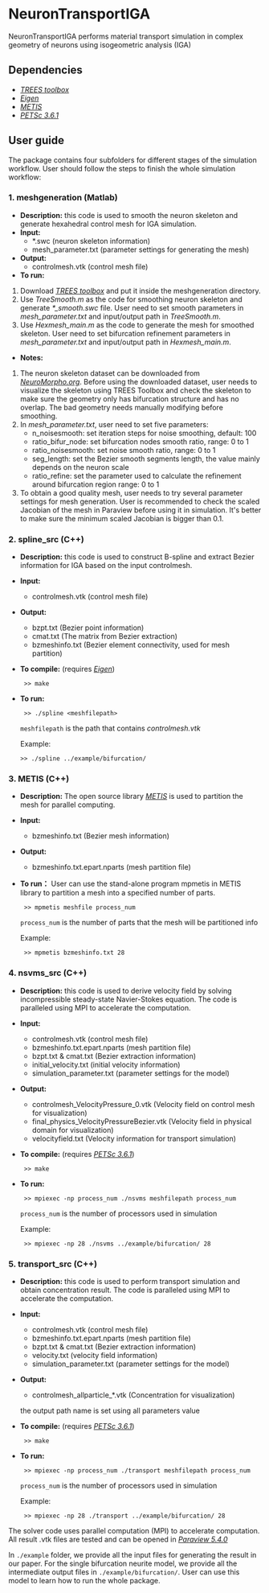 # NeuronTransportIGA
NeuronTransportIGA performs material transport simulation in complex geometry of neurons using isogeometric analysis (IGA)

## Dependencies
* *[TREES toolbox](http://www.treestoolbox.org/)*
* *[Eigen](http://eigen.tuxfamily.org/index.php?title=Main_Page)*
* *[METIS](http://glaros.dtc.umn.edu/gkhome/metis/metis/overview)*
* *[PETSc 3.6.1](https://www.mcs.anl.gov/petsc/)*

## User guide
The package contains four subfolders for different stages of the simulation workflow. 
User should follow the steps to finish the whole simulation workflow:


### 1. meshgeneration (Matlab)

* **Description:** this code is used to smooth the neuron skeleton and generate hexahedral control mesh for IGA simulation.
* **Input:**
    * \*.swc (neuron skeleton information)   
    * mesh_parameter.txt (parameter settings for generating the mesh)    
* **Output:**
    * controlmesh.vtk (control mesh file)
* **To run:**
1. Download *[TREES toolbox](http://www.treestoolbox.org/)* and put it inside the meshgeneration directory.
2. Use *TreeSmooth.m* as the code for smoothing neuron skeleton and generate *\*_smooth.swc* file. User need to set smooth parameters in *mesh_parameter.txt* and input/output path in *TreeSmooth.m*.
3. Use *Hexmesh_main.m* as the code to generate the mesh for smoothed skeleton. User need to set bifurcation refinement parameters in *mesh_parameter.txt* and input/output path in *Hexmesh_main.m*.
* **Notes:**
1. The neuron skeleton dataset can be downloaded from *[NeuroMorpho.org](http://neuromorpho.org/)*. Before using the downloaded dataset, user needs to visualize the skeleton using TREES Toolbox and check the skeleton to make sure the geometry only has bifurcation structure and has no overlap. The bad geometry needs manually modifying before smoothing.
2. In *mesh_parameter.txt*, user need to set five parameters:
    * n_noisesmooth:      set iteration steps for noise smoothing, default: 100
    * ratio_bifur_node:   set bifurcation nodes smooth ratio, range: 0 to 1
    * ratio_noisesmooth:  set noise smooth ratio, range: 0 to 1
    * seg_length:         set the Bezier smooth segments length, the value mainly depends on the neuron scale
    * ratio_refine:       set the parameter used to calculate the refinement around bifurcation region range: 0 to 1 
3. To obtain a good quality mesh, user needs to try several parameter settings for mesh generation. User is recommended to check the scaled Jacobian of the mesh in Paraview before using it in simulation. It's better to make sure the minimum scaled Jacobian is bigger than 0.1.
          
### 2. spline_src (C++)

* **Description:** this code is used to construct B-spline and extract Bezier information for IGA based on the input controlmesh.
* **Input:**
    * controlmesh.vtk (control mesh file)
* **Output:**
    * bzpt.txt (Bezier point information)
    * cmat.txt (The matrix from Bezier extraction)
    * bzmeshinfo.txt (Bezier element connectivity, used for mesh partition)         
* **To compile:** (requires *[Eigen](http://eigen.tuxfamily.org/index.php?title=Main_Page)*)

    ` >> make`

* **To run:**

   ` >> ./spline <meshfilepath>` 

   `meshfilepath` is the path that contains *controlmesh.vtk*

   Example: 

   `>> ./spline ../example/bifurcation/`

### 3. METIS (C++)

* **Description:**
    The open source library *[METIS](http://glaros.dtc.umn.edu/gkhome/metis/metis/overview)* is used to partition the mesh for parallel computing.

* **Input:**
    * bzmeshinfo.txt  (Bezier mesh information)
* **Output:**
    * bzmeshinfo.txt.epart.nparts (mesh partition file)
* **To run：**
    User can use the stand-alone program mpmetis in METIS library to partition a mesh into a specified number of parts.
    
   ` >> mpmetis meshfile process_num` 
     
   `process_num` is the number of parts that the mesh will be partitioned info
    
    Example:
    
    ` >> mpmetis bzmeshinfo.txt 28`
        
### 4. nsvms_src (C++)

* **Description:** this code is used to derive velocity field by solving incompressible steady-state Navier-Stokes equation. The code is paralleled using MPI to accelerate the computation.
                
* **Input:**
    * controlmesh.vtk  (control mesh file)
    * bzmeshinfo.txt.epart.nparts (mesh partition file)
    * bzpt.txt & cmat.txt (Bezier extraction information)
    * initial_velocity.txt (initial velocity information)
    * simulation_parameter.txt (parameter settings for the model)
* **Output:**
    * controlmesh_VelocityPressure_0.vtk (Velocity field on control mesh for visualization)
    * final_physics_VelocityPressureBezier.vtk (Velocity field in physical domain for visualization)
    * velocityfield.txt (Velocity information for transport simulation)

* **To compile:** (requires *[PETSc 3.6.1](https://www.mcs.anl.gov/petsc/)*)

   ` >> make` 

* **To run:**

   ` >> mpiexec -np process_num ./nsvms meshfilepath process_num`
   
   `process_num` is the number of processors used in simulation

   Example:

   ` >> mpiexec -np 28 ./nsvms ../example/bifurcation/ 28`
        
### 5. transport_src (C++)
* **Description:** this code is used to perform transport simulation and obtain concentration result.
        The code is paralleled using MPI to accelerate the computation. 
                
* **Input:**
    * controlmesh.vtk  (control mesh file)
    * bzmeshinfo.txt.epart.nparts (mesh partition file)
    * bzpt.txt & cmat.txt (Bezier extraction information)
    * velocity.txt (velocity field information)
    * simulation_parameter.txt (parameter settings for the model)
* **Output:**
    * controlmesh_allparticle_\*.vtk (Concentration for visualization)
    
    the output path name is set using all parameters value
            
* **To compile:** (requires *[PETSc 3.6.1](https://www.mcs.anl.gov/petsc/)*)

   ` >> make`  

* **To run:**

   ` >> mpiexec -np process_num ./transport meshfilepath process_num`
   
   `process_num` is the number of processors used in simulation

   Example: 

   ` >> mpiexec -np 28 ./transport ../example/bifurcation/ 28`

The solver code uses parallel computation (MPI) to accelerate computation. 
All result .vtk files are tested and can be opened in *[Paraview 5.4.0](https://www.paraview.org/)*

In `./example` folder, we provide all the input files for generating the result in our paper. For the single bifurcation neurite model, we provide all the intermediate output files in `./example/bifurcation/`. User can use this model to learn how to run the whole package.

